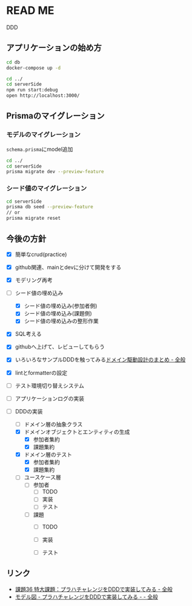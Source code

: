 # READ ME
DDD

## アプリケーションの始め方
```zsh
cd db
docker-compose up -d

cd ../
cd serverSide
npm run start:debug
open http://localhost:3000/
```


## Prismaのマイグレーション
### モデルのマイグレーション
`schema.prisma`にmodel追加
```zsh
cd ../
cd serverSide
prisma migrate dev --preview-feature
```
### シード値のマイグレーション
```zsh
cd serverSide
prisma db seed --preview-feature
// or 
prisma migrate reset
```


## 今後の方針
+ [x] 簡単なcrud(practice)
+ [x] github関連、mainとdevに分けて開発をする
+ [x] モデリング再考
+ [ ] シード値の埋め込み
    + [x] シード値の埋め込み(参加者側)
    + [x] シード値の埋め込み(課題側)
    + [x] シード値の埋め込みの整形作業
+ [x] SQL考える
+ [x] githubへ上げて、レビューしてもらう
+ [x] いろいろなサンプルDDDを触ってみる[ドメイン駆動設計のまとめ - 全般](https://scrapbox.io/ampersand/%E3%83%89%E3%83%A1%E3%82%A4%E3%83%B3%E9%A7%86%E5%8B%95%E8%A8%AD%E8%A8%88%E3%81%AE%E3%81%BE%E3%81%A8%E3%82%81)
+ [x] lintとformatterの設定
+ [ ] テスト環境切り替えシステム
+ [ ] アプリケーションログの実装

+ [ ] DDDの実装
  + [ ] ドメイン層の抽象クラス
  + [x] ドメインオブジェクトとエンティティの生成
    + [x] 参加者集約
    + [x] 課題集約
  + [x] ドメイン層のテスト
    + [x] 参加者集約
    + [x] 課題集約
  + [ ] ユースケース層
    + [ ] 参加者
      + [ ] TODO
      + [ ] 実装
      + [ ] テスト
    + [ ] 課題
      + [ ] TODO  
      + [ ] 実装
      + [ ] テスト
  

## リンク
- [課題36 特大課題：プラハチャレンジをDDDで実装してみる - 全般](https://scrapbox.io/ampersand/%E8%AA%B2%E9%A1%8C36_%E7%89%B9%E5%A4%A7%E8%AA%B2%E9%A1%8C%EF%BC%9A%E3%83%97%E3%83%A9%E3%83%8F%E3%83%81%E3%83%A3%E3%83%AC%E3%83%B3%E3%82%B8%E3%82%92DDD%E3%81%A7%E5%AE%9F%E8%A3%85%E3%81%97%E3%81%A6%E3%81%BF%E3%82%8B)
- [モデル図 - プラハチャレンジをDDDで実装してみる - - 全般](https://scrapbox.io/ampersand/%E3%83%A2%E3%83%87%E3%83%AB%E5%9B%B3_-_%E3%83%97%E3%83%A9%E3%83%8F%E3%83%81%E3%83%A3%E3%83%AC%E3%83%B3%E3%82%B8%E3%82%92DDD%E3%81%A7%E5%AE%9F%E8%A3%85%E3%81%97%E3%81%A6%E3%81%BF%E3%82%8B_-)
